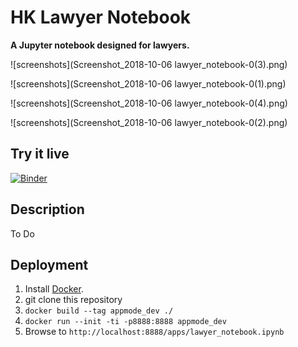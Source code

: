 # HK Lawyer Notebook

**A Jupyter notebook designed for lawyers.**

![screenshots](Screenshot_2018-10-06  lawyer_notebook-0(3).png)

![screenshots](Screenshot_2018-10-06  lawyer_notebook-0(1).png)

![screenshots](Screenshot_2018-10-06  lawyer_notebook-0(4).png)

![screenshots](Screenshot_2018-10-06  lawyer_notebook-0(2).png)


## Try it live

[![Binder](https://mybinder.org/badge.svg)](https://mybinder.org/v2/gh/oschuett/appmode/master?urlpath=%2Fapps%2Fexample_app.ipynb)


## Description

To Do
## Deployment

1. Install [Docker](https://docs.docker.com/engine/installation/).
2. git clone this repository
3. `docker build --tag appmode_dev ./`
4. `docker run --init -ti -p8888:8888 appmode_dev`
5. Browse to `http://localhost:8888/apps/lawyer_notebook.ipynb`
